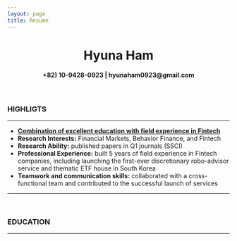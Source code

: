 ```yaml
---
layout: page
title: Resume 
---
```


<center> <h1> Hyuna Ham </h1> </center>

<center> <h4> +82) 10-9428-0923 | hyunaham0923@gmail.com </h4> </center>
<br>
<h3> HIGHLIGTS </h3>
<hr color="black">
<ul>
  <li><strong><u>Combination of excellent education with field experience in Fintech</u></strong></li>
  <li><strong>Research Interests:</strong> Financial Markets, Behavior Finance, and Fintech</li>
  <li><strong>Research Ability:</strong> published papers in Q1 journals (SSCI) </li>
  <li><strong>Professional Experience:</strong> built 5 years of field experience in Fintech companies, 
    including launching the first-ever discretionary robo-advisor service and thematic ETF house in South Korea</li>
  <li><strong>Teamwork and communication skills:</strong> collaborated with a cross-functional team and contributed to the successful launch of services</li>  
</ul>
<hr color="black">
<br>
<h3> EDUCATION </h3>
<hr color="black"">



